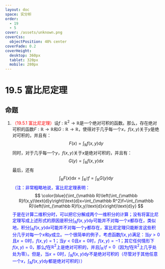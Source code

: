 ```yaml
---
layout: doc
space: 实分析
order:
  - 19
  - 5
cover: /assets/unknown.png
coverCss:
  objectPosition: 40% center
coverFade: 0.2
coverHeight:
  desktop: 360px
  tablet: 320px
  mobile: 280px
---
```

# 19.5 富比尼定理

## 命题

1. <span style="color:red">（19.5.1 富比尼定理）</span>设$f:\mathbb R^2\to\mathbb R$是一个绝对可积的函数。那么，存在绝对可积的函数$F:\mathbb R\to\mathbb R$和$G:\mathbb R\to\mathbb R$，使得对于几乎每一个$x$，$f(x,y)$关于$y$是绝对可积的，并且有：
   $$
   F(x)=\int_{\mathbb R}f(x,y)\text{d}y
   $$
   同时，对于几乎每一个$y$，$f(x,y)$关于$x$是绝对可积的，并且有：
   $$
   G(y)=\int_{\mathbb R}f(x,y)\text{d}x
   $$
   最后，还有
   $$
   \int_{\mathbb R}F(x)\text{d}x=\int_{\mathbb R^2}f=\int_{\mathbb R}G(y)\text{d}y
   $$
   <span style="color:blue">（注：非常粗略地说，富比尼定理表明：</span>
   $$
   \color{blue}{\int_{\mathbb R}\left(\int_{\mathbb R}f(x,y)\text{d}y\right)\text{d}x=\int_{\mathbb R^2}f=\int_{\mathbb R}\left(\int_{\mathbb R}f(x,y)\text{d}x\right)\text{d}y}
   $$
   <span style="color:blue">于是在计算二维积分时，可以把它分解成两个一维积分的计算；没有将富比尼定理写成上述形式的原因是积分$\displaystyle\int_{\mathbb R}f(x,y)\text{d}y$可能并不对每一个$x$都存在，类似地，积分$\displaystyle\int_{\mathbb R}f(x,y)\text{d}x$可能并不对每一个$y$都存在，富比尼定理只能断言这些积分几乎对每一个$x$和$y$成立。一个很简单的例子，考虑函数$f(x,y)$满足：当$y>0$且$x=0$时，$f(x,y)=1$；当$y<0$且$x=0$时，$f(x,y)=-1$；其它任何情形下$f(x,y)=0$，那么$f$在$\mathbb R^2$上是绝对可积的，并且$\displaystyle\int_{\mathbb R^2}f=0$（因为$f$在$\mathbb R^2$上几乎处处为零）。但是，当$x=0$时，$\displaystyle\int_{\mathbb R}f(x,y)\text{d}y$不是绝对可积的（尽管对于其他任意一个$x$，$\displaystyle\int_{\mathbb R}f(x,y)\text{d}y$都是绝对可积的））</span>
